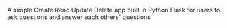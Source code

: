 A simple Create Read Update Delete app built in Python Flask for users to ask questions and answer each others' questions